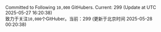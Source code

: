 Committed to Following `10,000` GitHubers. Current: <!-- FOLLOWING_COUNT -->299<!-- FOLLOWING_COUNT --> (Update at UTC <!-- LAST_UPDATED -->2025-05-27 16:20:38<!-- LAST_UPDATED -->)<br>
致力于关注`10,000`个GitHuber。当前：<!-- FOLLOWING_COUNT -->299<!-- FOLLOWING_COUNT --> (更新于北京时间 <!-- LAST_UPDATED_CST -->2025-05-28 00:20:38<!-- LAST_UPDATED_CST -->)
